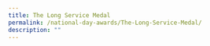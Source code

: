 ```yaml
---
title: The Long Service Medal
permalink: /national-day-awards/The-Long-Service-Medal/
description: ""
---
```


